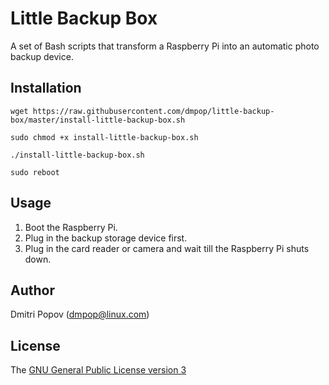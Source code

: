 # Little Backup Box
A set of Bash scripts that transform a Raspberry Pi into an automatic photo backup device.

## Installation

`wget https://raw.githubusercontent.com/dmpop/little-backup-box/master/install-little-backup-box.sh`

`sudo chmod +x install-little-backup-box.sh`

`./install-little-backup-box.sh`

`sudo reboot`

## Usage

1. Boot the Raspberry Pi.
2. Plug in the backup storage device first.
3. Plug in the card reader or camera and wait till the Raspberry Pi shuts down.

## Author

Dmitri Popov (dmpop@linux.com)

## License

The [GNU General Public License version 3](http://www.gnu.org/licenses/gpl-3.0.en.html)
